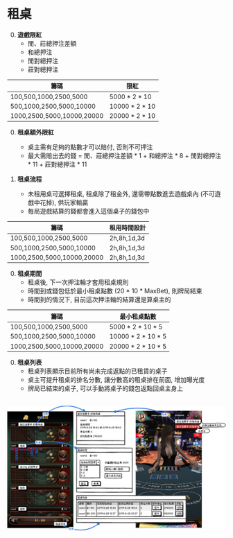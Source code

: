 租桌
=========================
0. **遊戲限紅**
	- 閒、莊總押注差額
	- 和總押注
	- 閒對總押注
	- 莊對總押注

籌碼                        | 限紅
----------------------------|------------------------
100,500,1000,2500,5000      | 5000 * 2 * 10
500,1000,2500,5000,10000    | 10000 * 2 * 10
1000,2500,5000,10000,20000  | 20000 * 2 * 10

0. **租桌額外限紅**
	- 桌主需有足夠的點數才可以賠付, 否則不可押注
	- 最大需賠出去的錢 = 閒、莊總押注差額 * 1 + 和總押注 * 8 + 閒對總押注 * 11 + 莊對總押注 * 11

0. **租桌流程**
	- 未租用桌可選擇租桌, 租桌除了租金外, 還需帶點數進去遊戲桌內 (不可遊戲中花掉), 供玩家輸贏
	- 每局遊戲結算的錢都會進入這個桌子的錢包中
	
籌碼                        | 租用時間設計
----------------------------|------------------------
100,500,1000,2500,5000      | 2h,8h,1d,3d
500,1000,2500,5000,10000    | 2h,8h,1d,3d
1000,2500,5000,10000,20000  | 2h,8h,1d,3d
	
0. **租桌期間**
	- 租桌後, 下一次押注輪才套用租桌規則
	- 時間到或錢包低於最小租桌點數 (20 * 10 * MaxBet), 則牌局結束
	- 時間到的情況下, 目前這次押注輪的結算還是算桌主的
	
籌碼                        | 最小租桌點數
----------------------------|------------------------
100,500,1000,2500,5000      | 5000 * 2 * 10 * 5
500,1000,2500,5000,10000    | 10000 * 2 * 10 * 5
1000,2500,5000,10000,20000  | 20000 * 2 * 10 * 5
	
0. **租桌列表**
	- 租桌列表顯示目前所有尚未完成返點的已租賃的桌子
	- 桌主可提升租桌的排名分數, 讓分數高的租桌排在前面, 增加曝光度
	- 牌局已結束的桌子, 可以手動將桌子的錢包返點回桌主身上
	
<br /><img src="https://raw.githubusercontent.com/s9256001/cegame/master/Baccarat3D/images/%E7%A7%9F%E7%94%A8.png" width="1000" height="auto" />
